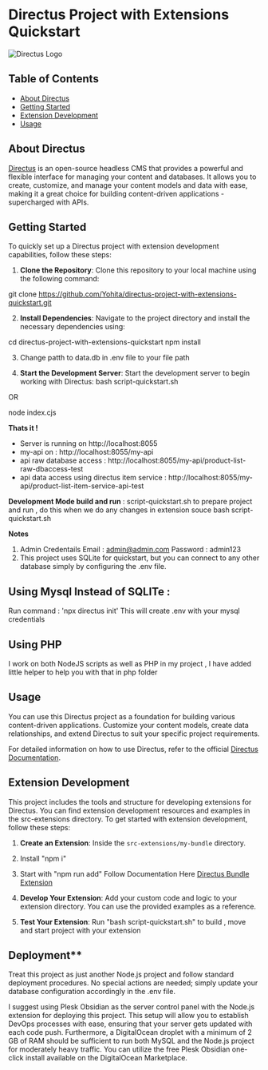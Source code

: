 # Directus Project with Extensions Quickstart

![Directus Logo](https://directus.io/_nuxt/logo-dark.8a22a14a.svg) 

## Table of Contents

- [About Directus](#about-directus)
- [Getting Started](#getting-started)
- [Extension Development](#extension-development)
- [Usage](#usage)

## About Directus

[Directus](https://directus.io/) is an open-source headless CMS that provides a powerful and flexible interface for managing your content and databases. It allows you to create, customize, and manage your content models and data with ease, making it a great choice for building content-driven applications - supercharged with APIs.


## Getting Started

To quickly set up a Directus project with extension development capabilities, follow these steps:

1. **Clone the Repository**: Clone this repository to your local machine using the following command:
   
git clone https://github.com/Yohita/directus-project-with-extensions-quickstart.git

2. **Install Dependencies**: Navigate to the project directory and install the necessary dependencies using:

cd directus-project-with-extensions-quickstart
npm install

3. Change patth to data.db in .env file to your file path

3. **Start the Development Server**: Start the development server to begin working with Directus:
bash script-quickstart.sh

OR

node index.cjs

**Thats it !**
- Server is running on http://localhost:8055
- my-api on :  http://localhost:8055/my-api
- api raw database access : http://localhost:8055/my-api/product-list-raw-dbaccess-test
- api data access using directus item service : http://localhost:8055/my-api/product-list-item-service-api-test


**Development Mode build and run** : script-quickstart.sh to prepare project and run , do this when we do any changes in extension souce
bash script-quickstart.sh

**Notes**
1. Admin Credentails
   Email : admin@admin.com
   Password : admin123
2. This project uses SQLite for quickstart, but you can connect to any other database simply by configuring the .env file.

## Using Mysql Instead of SQLITe : 
Run command : 'npx directus init'
This will create .env with your mysql credentials

## Using PHP
I work on both NodeJS scripts as well as PHP in my project , 
I have added little helper to help you with that in php folder

## Usage

You can use this Directus project as a foundation for building various content-driven applications. Customize your content models, create data relationships, and extend Directus to suit your specific project requirements.


For detailed information on how to use Directus, refer to the official [Directus Documentation](https://docs.directus.io/).

## Extension Development

This project includes the tools and structure for developing extensions for Directus. You can find extension development resources and examples in the src-extensions directory. To get started with extension development, follow these steps:

1. **Create an Extension**: Inside the `src-extensions/my-bundle` directory.
  1. Install "npm i" 
  2. Start with "npm run add"
    Follow Documentation Here [Directus Bundle Extension](https://docs.directus.io/extensions/bundles.html)

4. **Develop Your Extension**: Add your custom code and logic to your extension directory. You can use the provided examples as a reference.

5. **Test Your Extension**: 
   Run "bash script-quickstart.sh" to build , move and start project with your extension

## Deployment** 
Treat this project as just another Node.js project and follow standard deployment procedures. No special actions are needed; simply update your database configuration accordingly in the .env file.

I suggest using Plesk Obsidian as the server control panel with the Node.js extension for deploying this project. This setup will allow you to establish DevOps processes with ease, ensuring that your server gets updated with each code push. Furthermore, a DigitalOcean droplet with a minimum of 2 GB of RAM should be sufficient to run both MySQL and the Node.js project for moderately heavy traffic. You can utilize the free Plesk Obsidian one-click install available on the DigitalOcean Marketplace.
